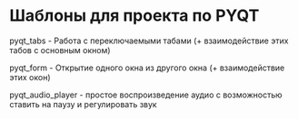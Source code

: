 # Шаблоны для проекта по PYQT

pyqt_tabs - Работа с переключаемыми табами (+ взаимодействие этих табов с основным окном)

pyqt_form - Открытие одного окна из другого окна (+ взаимодействие этих окон)

pyqt_audio_player - простое воспроизведение аудио с возможностью ставить на паузу и регулировать звук